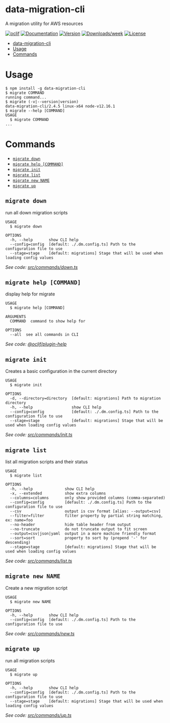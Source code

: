 # data-migration-cli

A migration utility for AWS resources

[![oclif](https://img.shields.io/badge/cli-oclif-brightgreen.svg)](https://oclif.io)
[![Documentation](https://img.shields.io/badge/documentation-view-blue)](https://data-migration.js.org/)
[![Version](https://img.shields.io/npm/v/data-migration-cli.svg)](https://npmjs.org/package/data-migration-cli)
[![Downloads/week](https://img.shields.io/npm/dw/data-migration-cli.svg)](https://npmjs.org/package/data-migration-cli)
[![License](https://img.shields.io/npm/l/data-migration-cli.svg)](https://github.com/drg-adaptive/data-migration/blob/master/package.json)

<!-- toc -->
* [data-migration-cli](#data-migration-cli)
* [Usage](#usage)
* [Commands](#commands)
<!-- tocstop -->

# Usage

<!-- usage -->
```sh-session
$ npm install -g data-migration-cli
$ migrate COMMAND
running command...
$ migrate (-v|--version|version)
data-migration-cli/2.4.5 linux-x64 node-v12.16.1
$ migrate --help [COMMAND]
USAGE
  $ migrate COMMAND
...
```
<!-- usagestop -->

# Commands

<!-- commands -->
* [`migrate down`](#migrate-down)
* [`migrate help [COMMAND]`](#migrate-help-command)
* [`migrate init`](#migrate-init)
* [`migrate list`](#migrate-list)
* [`migrate new NAME`](#migrate-new-name)
* [`migrate up`](#migrate-up)

## `migrate down`

run all down migration scripts

```
USAGE
  $ migrate down

OPTIONS
  -h, --help       show CLI help
  --config=config  [default: ./.dm.config.ts] Path to the configuration file to use
  --stage=stage    [default: migrations] Stage that will be used when loading config values
```

_See code: [src/commands/down.ts](https://github.com/theBenForce/data-migration/blob/v2.4.5/src/commands/down.ts)_

## `migrate help [COMMAND]`

display help for migrate

```
USAGE
  $ migrate help [COMMAND]

ARGUMENTS
  COMMAND  command to show help for

OPTIONS
  --all  see all commands in CLI
```

_See code: [@oclif/plugin-help](https://github.com/oclif/plugin-help/blob/v2.2.3/src/commands/help.ts)_

## `migrate init`

Creates a basic configuration in the current directory

```
USAGE
  $ migrate init

OPTIONS
  -d, --directory=directory  [default: migrations] Path to migration directory
  -h, --help                 show CLI help
  --config=config            [default: ./.dm.config.ts] Path to the configuration file to use
  --stage=stage              [default: migrations] Stage that will be used when loading config values
```

_See code: [src/commands/init.ts](https://github.com/theBenForce/data-migration/blob/v2.4.5/src/commands/init.ts)_

## `migrate list`

list all migration scripts and their status

```
USAGE
  $ migrate list

OPTIONS
  -h, --help              show CLI help
  -x, --extended          show extra columns
  --columns=columns       only show provided columns (comma-separated)
  --config=config         [default: ./.dm.config.ts] Path to the configuration file to use
  --csv                   output is csv format [alias: --output=csv]
  --filter=filter         filter property by partial string matching, ex: name=foo
  --no-header             hide table header from output
  --no-truncate           do not truncate output to fit screen
  --output=csv|json|yaml  output in a more machine friendly format
  --sort=sort             property to sort by (prepend '-' for descending)
  --stage=stage           [default: migrations] Stage that will be used when loading config values
```

_See code: [src/commands/list.ts](https://github.com/theBenForce/data-migration/blob/v2.4.5/src/commands/list.ts)_

## `migrate new NAME`

Create a new migration script

```
USAGE
  $ migrate new NAME

OPTIONS
  -h, --help       show CLI help
  --config=config  [default: ./.dm.config.ts] Path to the configuration file to use
```

_See code: [src/commands/new.ts](https://github.com/theBenForce/data-migration/blob/v2.4.5/src/commands/new.ts)_

## `migrate up`

run all migration scripts

```
USAGE
  $ migrate up

OPTIONS
  -h, --help       show CLI help
  --config=config  [default: ./.dm.config.ts] Path to the configuration file to use
  --stage=stage    [default: migrations] Stage that will be used when loading config values
```

_See code: [src/commands/up.ts](https://github.com/theBenForce/data-migration/blob/v2.4.5/src/commands/up.ts)_
<!-- commandsstop -->
